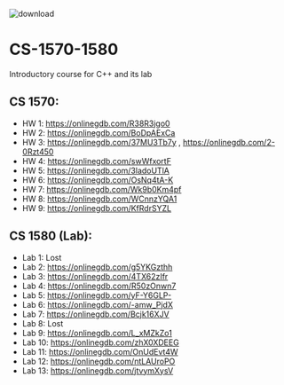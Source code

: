 ![download](https://user-images.githubusercontent.com/91383782/211229370-4f4e499f-63ab-41da-a874-a835be17e73b.jpg)
# CS-1570-1580
Introductory course for C++ and its lab


## CS 1570:
- HW 1: https://onlinegdb.com/R38R3jgo0
- HW 2: https://onlinegdb.com/BoDpAExCa
- HW 3: https://onlinegdb.com/37MU3Tb7y , https://onlinegdb.com/2-0Rzt450
- HW 4: https://onlinegdb.com/swWfxortF
- HW 5: https://onlinegdb.com/3ladoUTlA
- HW 6: https://onlinegdb.com/OsNq4tA-K
- HW 7: https://onlinegdb.com/Wk9b0Km4pf
- HW 8: https://onlinegdb.com/WCnnzYQA1
- HW 9: https://onlinegdb.com/KfRdrSYZL


## CS 1580 (Lab):
- Lab 1: Lost
- Lab 2: https://onlinegdb.com/g5YKGzthh
- Lab 3: https://onlinegdb.com/4TX62zIfr
- Lab 4: https://onlinegdb.com/R50zOnwn7
- Lab 5: https://onlinegdb.com/yF-Y6GLP-
- Lab 6: https://onlinegdb.com/-amw_PjdX
- Lab 7: https://onlinegdb.com/Bcjk16XJV
- Lab 8: Lost
- Lab 9: https://onlinegdb.com/L_xMZkZo1
- Lab 10: https://onlinegdb.com/zhX0XDEEG
- Lab 11: https://onlinegdb.com/OnUdEvt4W
- Lab 12: https://onlinegdb.com/ntLAUroPO
- Lab 13: https://onlinegdb.com/jtvymXysV
